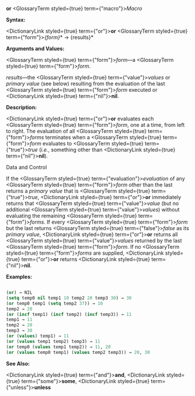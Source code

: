 **or** <GlossaryTerm styled={true} term={"macro"}><i>Macro</i></GlossaryTerm>

**Syntax:**

<DictionaryLink styled={true} term={"or"}><b>or</b></DictionaryLink> <GlossaryTerm styled={true} term={"form"}><i>\{form\}</i></GlossaryTerm>\* → \{results\}\*

**Arguments and Values:**

<GlossaryTerm styled={true} term={"form"}><i>form</i></GlossaryTerm>—a <GlossaryTerm styled={true} term={"form"}><i>form</i></GlossaryTerm>.

*results*—the <GlossaryTerm styled={true} term={"value"}><i>values</i></GlossaryTerm> or *primary value* (see below) resulting from the evaluation of the last <GlossaryTerm styled={true} term={"form"}><i>form</i></GlossaryTerm> executed or <DictionaryLink styled={true} term={"nil"}><b>nil</b></DictionaryLink>.

**Description:**

<DictionaryLink styled={true} term={"or"}><b>or</b></DictionaryLink> evaluates each <GlossaryTerm styled={true} term={"form"}><i>form</i></GlossaryTerm>, one at a time, from left to right. The evaluation of all <GlossaryTerm styled={true} term={"form"}><i>forms</i></GlossaryTerm> terminates when a <GlossaryTerm styled={true} term={"form"}><i>form</i></GlossaryTerm> evaluates to <GlossaryTerm styled={true} term={"true"}><i>true</i></GlossaryTerm> (*i.e.*, something other than <DictionaryLink styled={true} term={"nil"}><b>nil</b></DictionaryLink>).

Data and Control

If the <GlossaryTerm styled={true} term={"evaluation"}><i>evaluation</i></GlossaryTerm> of any <GlossaryTerm styled={true} term={"form"}><i>form</i></GlossaryTerm> other than the last returns a *primary value* that is <GlossaryTerm styled={true} term={"true"}><i>true</i></GlossaryTerm>, <DictionaryLink styled={true} term={"or"}><b>or</b></DictionaryLink> immediately returns that <GlossaryTerm styled={true} term={"value"}><i>value</i></GlossaryTerm> (but no additional <GlossaryTerm styled={true} term={"value"}><i>values</i></GlossaryTerm>) without evaluating the remaining <GlossaryTerm styled={true} term={"form"}><i>forms</i></GlossaryTerm>. If every <GlossaryTerm styled={true} term={"form"}><i>form</i></GlossaryTerm> but the last returns <GlossaryTerm styled={true} term={"false"}><i>false</i></GlossaryTerm> as its *primary value*, <DictionaryLink styled={true} term={"or"}><b>or</b></DictionaryLink> returns all <GlossaryTerm styled={true} term={"value"}><i>values</i></GlossaryTerm> returned by the last <GlossaryTerm styled={true} term={"form"}><i>form</i></GlossaryTerm>. If no <GlossaryTerm styled={true} term={"form"}><i>forms</i></GlossaryTerm> are supplied, <DictionaryLink styled={true} term={"or"}><b>or</b></DictionaryLink> returns <DictionaryLink styled={true} term={"nil"}><b>nil</b></DictionaryLink>.

**Examples:**

```lisp

(or) → NIL 
(setq temp0 nil temp1 10 temp2 20 temp3 30) → 30 
(or temp0 temp1 (setq temp2 37)) → 10 
temp2 → 20 
(or (incf temp1) (incf temp2) (incf temp3)) → 11 
temp1 → 11 
temp2 → 20 
temp3 → 30 
(or (values) temp1) → 11 
(or (values temp1 temp2) temp3) → 11 
(or temp0 (values temp1 temp2)) → 11, 20 
(or (values temp0 temp1) (values temp2 temp3)) → 20, 30 

```

**See Also:**

<DictionaryLink styled={true} term={"and"}><b>and</b></DictionaryLink>, <DictionaryLink styled={true} term={"some"}><b>some</b></DictionaryLink>, <DictionaryLink styled={true} term={"unless"}><b>unless</b></DictionaryLink>
